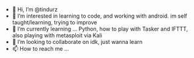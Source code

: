- 👋 Hi, I’m @tindurz
- 👀 I’m interested in learning to code, and working with android. im self taught/learning, trying to improve
- 🌱 I’m currently learning ... Python, how to play with Tasker and IFTTT, also playing with metasploit via Kali
- 💞️ I’m looking to collaborate on idk, just wanna learn
- 📫 How to reach me ...

<!---
tindurz/tindurz is a ✨ special ✨ repository because its `README.md` (this file) appears on your GitHub profile.
You can click the Preview link to take a look at your changes.
--->
